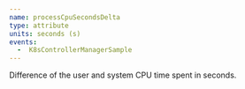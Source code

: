 ```yaml
---
name: processCpuSecondsDelta
type: attribute
units: seconds (s)
events:
  -  K8sControllerManagerSample
---
```


Difference of the user and system CPU time spent in seconds.